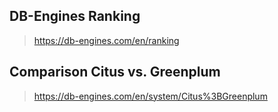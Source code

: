 ## DB-Engines Ranking
> https://db-engines.com/en/ranking

## Comparison Citus vs. Greenplum
> https://db-engines.com/en/system/Citus%3BGreenplum
